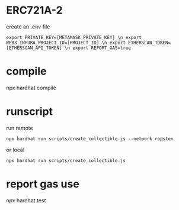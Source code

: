 # ERC721A-2

create an .env file

`export PRIVATE_KEY=[METAMASK_PRIVATE_KEY] \n export WEB3_INFURA_PROJECT_ID=[PROJECT_ID] \n export ETHERSCAN_TOKEN=[ETHERSCAN_API_TOKEN] \n export REPORT_GAS=true`

# compile
npx hardhat compile

# runscript
run remote

`npx hardhat run scripts/create_collectible.js --network ropsten`

or local

`npx hardhat run scripts/create_collectible.js`

# report gas use

npx hardhat test